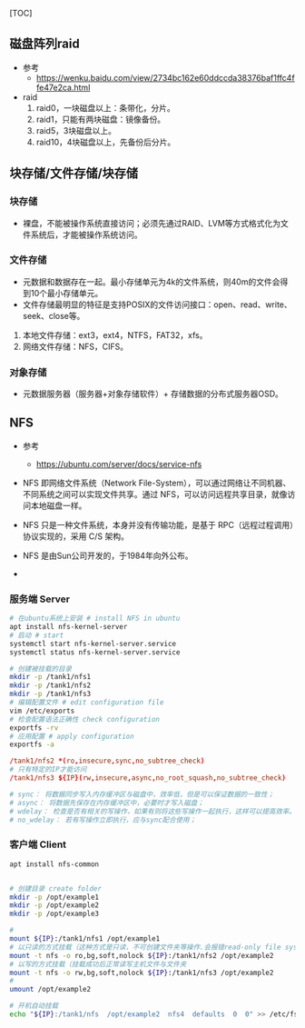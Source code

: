 [TOC]

## 磁盘阵列raid
- 参考
  - https://wenku.baidu.com/view/2734bc162e60ddccda38376baf1ffc4ffe47e2ca.html
- raid
    1. raid0，一块磁盘以上：条带化，分片。
    2. raid1，只能有两块磁盘：镜像备份。
    3. raid5，3块磁盘以上。
    4. raid10，4块磁盘以上，先备份后分片。


## 块存储/文件存储/块存储
### 块存储
- 裸盘，不能被操作系统直接访问；必须先通过RAID、LVM等方式格式化为文件系统后，才能被操作系统访问。

### 文件存储
- 元数据和数据存在一起。最小存储单元为4k的文件系统，则40m的文件会得到10个最小存储单元。
- 文件存储最明显的特征是支持POSIX的文件访问接口：open、read、write、seek、close等。
1. 本地文件存储：ext3，ext4，NTFS，FAT32，xfs。
2. 网络文件存储：NFS，CIFS。


### 对象存储
- 元数据服务器（服务器+对象存储软件）+ 存储数据的分布式服务器OSD。

## NFS
- 参考
  - https://ubuntu.com/server/docs/service-nfs

- NFS 即网络文件系统（Network File-System），可以通过网络让不同机器、不同系统之间可以实现文件共享。通过 NFS，可以访问远程共享目录，就像访问本地磁盘一样。
- NFS 只是一种文件系统，本身并没有传输功能，是基于 RPC（远程过程调用）协议实现的，采用 C/S 架构。
- NFS 是由Sun公司开发的，于1984年向外公布。
- 
### 服务端 Server
```bash
# 在ubuntu系统上安装 # install NFS in ubuntu 
apt install nfs-kernel-server
# 启动 # start
systemctl start nfs-kernel-server.service
systemctl status nfs-kernel-server.service

# 创建被挂载的目录
mkdir -p /tank1/nfs1
mkdir -p /tank1/nfs2
mkdir -p /tank1/nfs3
# 编辑配置文件 # edit configuration file
vim /etc/exports
# 检查配置语法正确性 check configuration
exportfs -rv
# 应用配置 # apply configuration
exportfs -a
```

```conf
/tank1/nfs2 *(ro,insecure,sync,no_subtree_check)
# 只有特定的IP才能访问
/tank1/nfs3 ${IP}(rw,insecure,async,no_root_squash,no_subtree_check)

# sync： 将数据同步写入内存缓冲区与磁盘中，效率低，但是可以保证数据的一致性；
# async： 将数据先保存在内存缓冲区中，必要时才写入磁盘；
# wdelay： 检查是否有相关的写操作，如果有则将这些写操作一起执行，这样可以提高效率。（默认配置）
# no_wdelay： 若有写操作立即执行，应与sync配合使用；
```

### 客户端 Client
```bash
apt install nfs-common


# 创建目录 create folder
mkdir -p /opt/example1
mkdir -p /opt/example2
mkdir -p /opt/example3

# 
mount ${IP}:/tank1/nfs1 /opt/example1
# 以只读的方式挂载（这种方式是只读，不可创建文件夹等操作.会报错read-only file system）
mount -t nfs -o ro,bg,soft,nolock ${IP}:/tank1/nfs2 /opt/example2
# 以写的方式挂载（挂载成功后正常读写主机文件与文件夹
mount -t nfs -o rw,bg,soft,nolock ${IP}:/tank1/nfs3 /opt/example2
# 
umount /opt/example2

# 开机自动挂载
echo "${IP}:/tank1/nfs  /opt/example2  nfs4  defaults  0  0" >> /etc/fstab
```